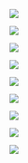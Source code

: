 

![](https://gitee.com/hxc8/images6/raw/master/img/202407190018133.jpg)



![](https://gitee.com/hxc8/images6/raw/master/img/202407190018924.jpg)



![](https://gitee.com/hxc8/images6/raw/master/img/202407190018646.jpg)



![](https://gitee.com/hxc8/images6/raw/master/img/202407190018014.jpg)



![](https://gitee.com/hxc8/images6/raw/master/img/202407190018573.jpg)



![](https://gitee.com/hxc8/images6/raw/master/img/202407190018075.jpg)



![](https://gitee.com/hxc8/images6/raw/master/img/202407190018567.jpg)



![](https://gitee.com/hxc8/images6/raw/master/img/202407190018194.jpg)



![](https://gitee.com/hxc8/images6/raw/master/img/202407190018335.jpg)

























































